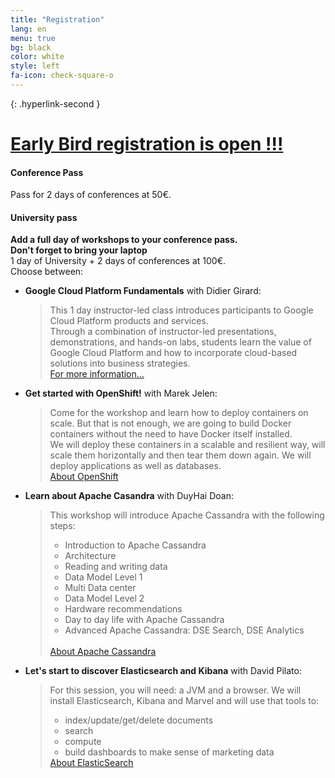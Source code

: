 ```yaml
---
title: "Registration"
lang: en
menu: true
bg: black
color: white
style: left
fa-icon: check-square-o
---
```


{: .hyperlink-second }
# [Early Bird registration is open !!!](https://yurplan.com/event/Snow-Camp/6343)

#### Conference Pass
Pass for 2 days of conferences at 50€.

#### University pass
<strong>Add a full day of workshops to your conference pass.<br/>
Don't forget to bring your laptop</strong><br/>
1 day of University + 2 days of conferences at 100€.<br/>
Choose between:

* **Google Cloud Platform Fundamentals** with Didier Girard:<br/>
    <blockquote>This 1 day instructor-led class introduces participants to Google Cloud Platform products and services.
    </br>Through a combination of instructor-led presentations, demonstrations, and hands-on labs, students learn the value of Google Cloud Platform and how to incorporate cloud-based solutions into business strategies.
    <br/><a href="https://cloud.google.com/training/courses/cp100a">For more information...</a>
    </blockquote>
* **Get started with OpenShift!** with Marek Jelen:<br/>
  <blockquote>Come for the workshop and learn how to deploy containers on scale. But that is not enough, we are going to build Docker containers without the need to have Docker itself installed.
  <br/>We will deploy these containers in a scalable and resilient way, will scale them horizontally and then tear them down again.
  We will deploy applications as well as databases.
  <br/><a href="https://www.openshift.com/">About OpenShift</a></blockquote>
* **Learn about Apache Casandra** with DuyHai Doan:<br/>
   <blockquote>This workshop will introduce Apache Cassandra with the following steps:
    <ul>
        <li>Introduction to Apache Cassandra</li>
        <li>Architecture</li>
        <li>Reading and writing data</li>
        <li>Data Model Level 1</li>
        <li>Multi Data center</li>
        <li>Data Model Level 2</li>
        <li>Hardware recommendations</li>
        <li>Day to day life with Apache Cassandra</li>
        <li>Advanced Apache Cassandra: DSE Search, DSE Analytics</li>
    </ul>
    <br/><a href="https://cassandra.apache.org/">About Apache Cassandra</a>
   </blockquote>
* **Let's start to discover Elasticsearch and Kibana** with David Pilato:
  <blockquote>For this session, you will need: a JVM and a browser.
  We will install Elasticsearch, Kibana and Marvel and will use that tools to:
    <ul>
      <li>index/update/get/delete documents</li>
      <li>search</li>
      <li>compute</li>
      <li>build dashboards to make sense of marketing data</li>
    </ul>
    <a href="https://www.elastic.co/">About ElasticSearch</a>
  </blockquote>
